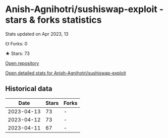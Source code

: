 # Anish-Agnihotri/sushiswap-exploit - stars & forks statistics

Stats updated on Apr 2023, 13

☋ Forks: 0

★ Stars: 73

[Open repository](https://github.com/Anish-Agnihotri/sushiswap-exploit)

[Open detailed stats for Anish-Agnihotri/sushiswap-exploit](https://reviewgithub.com/rep/Anish-Agnihotri/sushiswap-exploit)

## Historical data
| Date | Stars | Forks |
|------|-------|-------|
| 2023-04-13 | 73 | - | 
| 2023-04-12 | 73 | - | 
| 2023-04-11 | 67 | - | 

